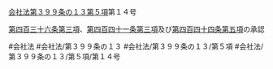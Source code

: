 [会社法第３９９条の１３第５項](会社法＿＿＿＿第３９９条の１３第５項)第１４号

[第四百三十六条第三項](会社法＿＿＿＿第４３６条第３項)、[第四百四十一条第三項](会社法＿＿＿＿第４４１条第３項)及び[第四百四十四条第五項](会社法＿＿＿＿第４４４条第５項)の承認


#会社法
#会社法/第３９９条の１３
#会社法/第３９９条の１３/第５項
#会社法/第３９９条の１３/第５項/第１４号
